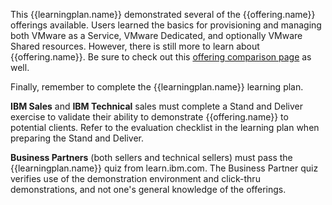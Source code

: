 This {{learningplan.name}} demonstrated several of the {{offering.name}} offerings available. Users learned the basics for provisioning and managing both VMware as a Service, VMware Dedicated, and optionally VMware Shared resources. However, there is still more to learn about {{offering.name}}. Be sure to check out this <a href="https://cloud.ibm.com/vmware/compare_offerings" target="_blank">offering comparison page</a> as well.

Finally, remember to complete the {{learningplan.name}} learning plan.

**IBM Sales** and **IBM Technical** sales must complete a Stand and Deliver exercise to validate their ability to demonstrate {{offering.name}} to potential clients. Refer to the evaluation checklist in the learning plan when preparing the Stand and Deliver.

**Business Partners** (both sellers and technical sellers) must pass the {{learningplan.name}} quiz from learn.ibm.com. The Business Partner quiz verifies use of the demonstration environment and click-thru demonstrations, and not one's general knowledge of the offerings.
